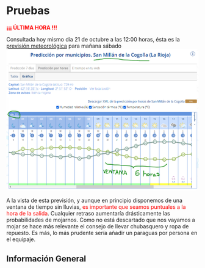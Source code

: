 # Pruebas
<span style="color:red">**¡¡¡ ÚLTIMA HORA !!!**</span>

Consultada hoy mismo día 21 de octubre a las 12:00 horas, ésta es la [previsión meteorológica](https://www.aemet.es/es/eltiempo/prediccion/municipios/horas/san-millan-de-la-cogolla-id26130) para mañana sábado
![Previsión Meteorológica](/images/01Prevision.PNG)

A la vista de esta previsión, y aunque en principio disponemos de una ventana de tiempo sin lluvias, <span style="color:red">es importante que seamos puntuales a la hora de la salida</span>. Cualquier retraso aumentaría drásticamente las probabilidades de mojarnos. Como no está descartado que nos vayamos a mojar se hace más relevante el consejo de llevar chubasquero y ropa de repuesto. Es más, lo más prudente sería añadir un paraguas por persona en el equipaje.

## Información General
